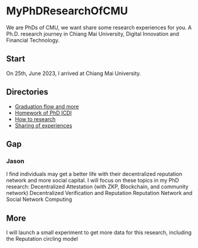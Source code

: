 # MyPhDResearchOfCMU
We are PhDs of CMU, we want share some research experiences for you.
A Ph.D. research journey in Chiang Mai University, Digital Innovation and Financial Technology.

## Start
On 25th, June 2023, I arrived at Chiang Mai University.

## Directories
+ [Graduation flow and more](../Graduation/index.md)
+ [Homework of PhD ICDI](../Homework/index.md)
+ [How to research](../Research/index.md)
+ [Sharing of experiences](../Resource/index.md)

## Gap
### Jason
I find individuals may get a better life with their decentralized reputation network and more social capital.
I will focus on these topics in my PhD research:
Decentralized Attestation (with ZKP, Blockchain, and community network)
Decentralized Verification and Reputation
Reputation Network and Social Network Computing

## More
I will launch a small experiment to get more data for this research, including the Reputation circling model




